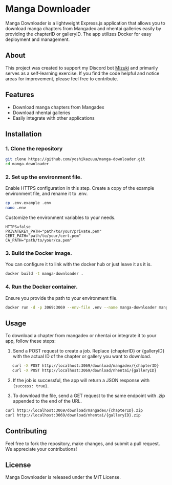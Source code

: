 # Manga Downloader

Manga Downloader is a lightweight Express.js application that allows you to download manga chapters from Mangadex and nhentai galleries easily by providing the chapterID or galleryID. The app utilizes Docker for easy deployment and management.

## About

This project was created to support my Discord bot [Mizuki](https://github.com/yoshikazuuu/mizuki) and primarily serves as a self-learning exercise. If you find the code helpful and notice areas for improvement, please feel free to contribute.

## Features

- Download manga chapters from Mangadex
- Download nhentai galleries
- Easily integrate with other applications

## Installation

### 1. Clone the repository

```bash
git clone https://github.com/yoshikazuuu/manga-downloader.git
cd manga-downloader
```

### 2. Set up the environment file.

Enable HTTPS configuration in this step. Create a copy of the example environment file, and rename it to .env.

```bash
cp .env.example .env
nano .env
```

Customize the environment variables to your needs.

```env
HTTPS=false
PRIVATEKEY_PATH="path/to/your/private.pem"
CERT_PATH="path/to/your/cert.pem"
CA_PATH="path/to/your/ca.pem"
```

### 3. Build the Docker image.

You can configure it to link with the docker hub or just leave it as it is.

```bash
docker build -t manga-downloader .
```

### 4. Run the Docker container.

Ensure you provide the path to your environment file.

```bash
docker run -d -p 3069:3069 --env-file .env --name manga-downloader manga-downloader
```

## Usage

To download a chapter from mangadex or nhentai or integrate it to your app, follow these steps:

1. Send a POST request to create a job. Replace {chapterID} or {galleryID} with the actual ID of the chapter or gallery you want to download.

```bash
   curl -X POST http://localhost:3069/download/mangadex/{chapterID}
   curl -X POST http://localhost:3069/download/nhentai/{galleryID}
```

2. If the job is successful, the app will return a JSON response with `{success: true}`.

3. To download the file, send a GET request to the same endpoint with .zip appended to the end of the URL.

```bash
curl http://localhost:3069/download/mangadex/{chapterID}.zip
curl http://localhost:3069/download/nhentai/{galleryID}.zip
```

## Contributing

Feel free to fork the repository, make changes, and submit a pull request. We appreciate your contributions!

## License

Manga Downloader is released under the MIT License.
